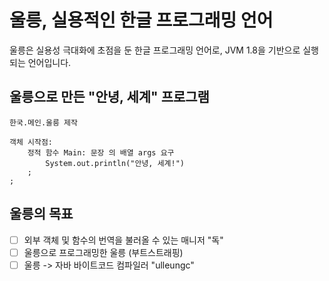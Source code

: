 # 울릉, 실용적인 한글 프로그래밍 언어
울릉은 실용성 극대화에 초점을 둔 한글 프로그래밍 언어로, JVM 1.8을 기반으로 실행되는 언어입니다.  
## 울릉으로 만든 "안녕, 세계" 프로그램
```
한국.메인.울릉 제작

객체 시작점:
    정적 함수 Main: 문장 의 배열 args 요구
        System.out.println("안녕, 세계!")
    ;
;
```
## 울릉의 목표
- [ ] 외부 객체 및 함수의 번역을 불러올 수 있는 매니저 "독"
- [ ] 울릉으로 프로그래밍한 울릉 (부트스트래핑)
- [ ] 울릉 -> 자바 바이트코드 컴파일러 "ulleungc"
